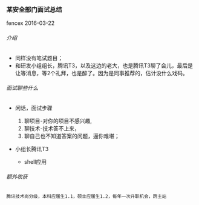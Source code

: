 ### 某安全部门面试总结

fencex 2016-03-22

###### 介绍
* 同样没有笔试题目；
* 和研发小组组长，腾讯T3，以及这边的老大，也是腾讯T3聊了会儿，最后是让等消息，等2个礼拜，也是醉了。因为是同事推荐的，估计没什么戏码。

###### 面试聊些什么
* 闲话，面试步骤
	1. 聊项目-对你的项目不感兴趣,
	2. 聊技术-技术答不上来，
	3. 聊自己也不知道答案的问题，逼你难堪；
	
* 小组长腾讯T3
	* shell应用 

###### 额外收获
	腾讯技术岗分级，本科应届生1.1，硕士应届生1.2，每年一次升职机会，跨主站